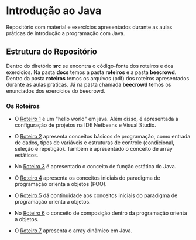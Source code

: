 # Introdução ao Java

Repositório com material e exercícios apresentados durante as aulas práticas de introdução a programação com Java.

## Estrutura do Repositório

Dentro do diretório **src** se encontra o código-fonte dos roteiros e dos exercícios.
Na pasta **docs** temos a pasta **roteiros** e a pasta **beecrowd**. Dentro da pasta **roteiros** temos os arquivos (pdf) dos roteiros apresentados durante as aulas práticas. Já na pasta chamada **beecrowd** temos os enunciados dos exercícios do beecrowd.

### Os Roteiros

- O [Roteiro 1](docs/Roteiro1.pdf) é um "hello world" em java. Além disso, é apresentada a configuração de projetos na IDE Netbeans e Visual Studio.

- O [Roteiro 2](docs/Roteiro2.pdf) apresenta conceitos básicos de programação, como entrada de dados, tipos de variáveis e estruturas de controle (condicional, seleção e repetição). Também é apresentado o conceito de array estáticos.

- No [Roteiro 3](docs/Roteiro3.pdf) é apresentado o conceito de função estática do Java.

- O [Roteiro 4](docs/Roteiro4.pdf) apresenta os conceitos iniciais do paradigma de programação orienta a objetos (POO).

- O [Roteiro 5](docs/Roteiro5.pdf) dá continuidade aos conceitos iniciais do paradigma de programação orienta a objetos.

- No [Roteiro 6](docs/Roteiro6.pdf) o conceito de composição dentro da programação orienta a objetos.

- O [Roteiro 7](docs/Roteiro6.pdf) apresenta o array dinâmico em Java.